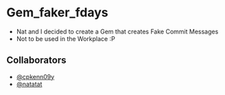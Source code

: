 Gem_faker_fdays
======================
* Nat and I decided to create a Gem that creates Fake Commit Messages
* Not to be used in the Workplace :P

## Collaborators
* [@cpkenn09y](https://github.com/cpkenn09y)
* [@natatat](https://github.com/natatat)
